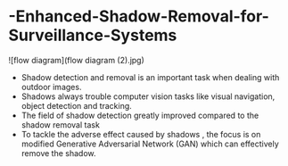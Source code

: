 # -Enhanced-Shadow-Removal-for-Surveillance-Systems
![flow diagram](flow diagram (2).jpg)

* Shadow detection and removal is an important task when dealing with outdoor images. 
* Shadows  always trouble computer vision tasks like visual navigation, object detection and tracking.
* The field of shadow detection greatly improved compared to the shadow removal task
* To tackle the adverse effect caused by shadows , the focus is on modified Generative Adversarial Network (GAN) which can effectively remove the shadow.
